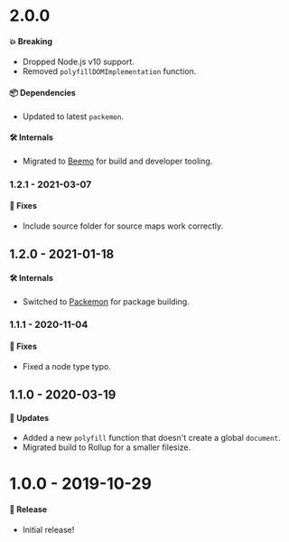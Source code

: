 # 2.0.0

#### 💥 Breaking

- Dropped Node.js v10 support.
- Removed `polyfillDOMImplementation` function.

#### 📦 Dependencies

- Updated to latest `packemon`.

#### 🛠 Internals

- Migrated to [Beemo](https://github.com/beemojs/dev) for build and developer tooling.

### 1.2.1 - 2021-03-07

#### 🐞 Fixes

- Include source folder for source maps work correctly.

## 1.2.0 - 2021-01-18

#### 🛠 Internals

- Switched to [Packemon](https://packemon.dev) for package building.

### 1.1.1 - 2020-11-04

#### 🐞 Fixes

- Fixed a node type typo.

## 1.1.0 - 2020-03-19

#### 🚀 Updates

- Added a new `polyfill` function that doesn't create a global `document`.
- Migrated build to Rollup for a smaller filesize.

# 1.0.0 - 2019-10-29

#### 🎉 Release

- Initial release!
